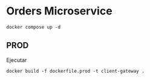 # Orders Microservice


```
docker compose up -d
```



## PROD
Ejecutar
```
docker build -f dockerfile.prod -t client-gateway .
```